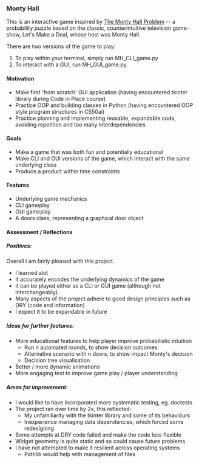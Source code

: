 ### Monty Hall  

This is an interactive game inspired by [The Monty Hall Problem](https://en.wikipedia.org/wiki/Monty_Hall_problem) -- a probability puzzle based on the classic, counterintuitive television game-show, Let's Make a Deal, whose host was Monty Hall.  

There are two versions of the game to play:
1. To play within your terminal, simply run MH_CLI_game.py
2. To interact with a GUI, run MH_GUI_game.py  

#### Motivation  
* Make first 'from scratch' GUI application (having encountered tkinter library during Code in Place course)
* Practice OOP and building classes in Python (having encountered OOP style program structures in CS50ai)
* Practice planning and implementing reusable, expandable code, avoiding repetition and too many interdependencies 

#### Goals
* Make a game that was both fun and potentially educational
* Make CLI and GUI versions of the game, which interact with the same underlying class
* Produce a product within time constraints

#### Features
* Underlying game mechanics
* CLI gameplay
* GUI gameplay
* A doors class, representing a graphical door object

#### Assessment / Reflections  
##### Positives:  
Overall I am fairly pleased with this project.  
* I learned alot
* It accurately encodes the underlying dynamics of the game
* It can be played either as a CLI or GUI game (although not interchangeably)
* Many aspects of the project adhere to good design principles such as DRY (code and information)
* I expect it to be expandable in future

##### Ideas for further features:
* More educational features to help player improve probabilistic intuition 
  * Run n automated rounds, to show decision outcomes
  * Alternative scenario with n doors, to show impact Monty's decision
  * Decision tree visualisation 
* Better / more dynamic animations
* More engaging text to improve game play / player understanding

##### Areas for improvement:
* I would like to have incorporated more systematic testing, eg. doctests
* The project ran over time by 2x, this reflected:
  * My unfamiliarity with the tkinter library and some of its behaviours
  * Inexperience managing data dependencies, which forced some redesigning
* Some attempts at DRY code failed and make the code less flexible
* Widget geometry is quite static and so could cause future problems
* I have not attempted to make it resilient across operating systems 
  * Pathlib would help with management of files
